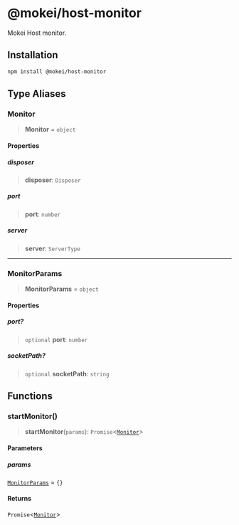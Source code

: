 # @mokei/host-monitor

Mokei Host monitor.

## Installation

```sh
npm install @mokei/host-monitor
```

## Type Aliases

### Monitor

> **Monitor** = `object`

#### Properties

##### disposer

> **disposer**: `Disposer`

##### port

> **port**: `number`

##### server

> **server**: `ServerType`

***

### MonitorParams

> **MonitorParams** = `object`

#### Properties

##### port?

> `optional` **port**: `number`

##### socketPath?

> `optional` **socketPath**: `string`

## Functions

### startMonitor()

> **startMonitor**(`params`): `Promise`\<[`Monitor`](#monitor)\>

#### Parameters

##### params

[`MonitorParams`](#monitorparams) = `{}`

#### Returns

`Promise`\<[`Monitor`](#monitor)\>
